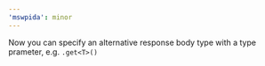 ```yaml
---
'mswpida': minor
---
```


Now you can specify an alternative response body type with a type prameter, e.g. `.get<T>()`
